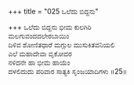 +++
title = "025 ಒಲೆದು ಬಿದ್ದನು"

+++
ಒಲೆದು ಬಿದ್ದನು ಭೀಮ ಕುಲಗಿರಿ   
ಮಲಗುವಂದದಲೇರಬಾಯಿಂ   
ದಿಳಿವ ಶೋಣಿತಧಾರೆ ಮಗ್ಗುಲ ಮುಸುಕಿತವನಿಯಲಿ  
ಎಲೆ ಮಹಾದೇವಾ ವೃಕೋದರ  
ನಳಿದನೇ ಹಾ ಭೀಮ ಹಾಯೆಂ  
ದಳಲಿದುದು ಪರಿವಾರ ಸಾತ್ಯಕಿ ಸೃಂಜಯಾದಿಗಳು     ॥25॥